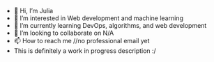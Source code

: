 - 👋 Hi, I’m Julia
- 👀 I’m interested in Web development and machine learning
- 🌱 I’m currently learning DevOps, algorithms, and web development
- 💞️ I’m looking to collaborate on N/A
- 📫 How to reach me //no professional email yet
- This is definitely a work in progress description :/

<!---
GildedDragonborn/GildedDragonborn is a ✨ special ✨ repository because its `README.md` (this file) appears on your GitHub profile.
You can click the Preview link to take a look at your changes.
--->
